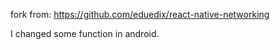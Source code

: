 
fork from:		https://github.com/eduedix/react-native-networking

I changed some function in android.

